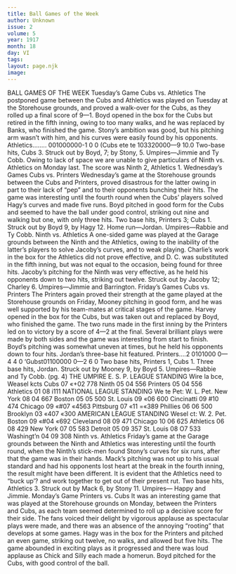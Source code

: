 ```yaml
---
title: Ball Games of the Week
author: Unknown
issue: 2
volume: 5
year: 1917
month: 18
day: VI
tags:
layout: page.njk
image:
---
```

BALL GAMES OF THE WEEK       Tuesday’s Game Cubs vs. Athletics The postponed game between the Cubs and Athletics was played on Tuesday at the Storehouse grounds, and proved a walk-over for the Cubs, as they rolled up a final score of 9—1.    Boyd opened in the box for the Cubs but retired in the fifth inning, owing to too many walks, and he was replaced by Banks, who finished the game.    Stony’s ambition was good, but his pitching arm wasn’t with him, and his curves were easily found by his opponents.    Athletics........ 001000000-1 0 0 (Cubs ete te 103320000—9 10.0    Two-base hits, Cubs 3. Struck out by Boyd, 7; by Stony, 5.    Umpires—Jimmie and Ty Cobb.       Owing to lack of space we are unable to give particulars of Ninth vs. Athletics on Monday last. The score was Ninth 2, Athletics 1.       Wednesday’s Games    Cubs vs. Printers    Wednesday’s game at the Storehouse grounds between the Cubs and Printers, proved disastrous for the latter owing in part to their lack of “pep” and to their opponents bunching their hits. The game was interesting until the fourth round when the Cubs’ players solved Hagy’s curves and made five runs. Boyd pitched in good form for the Cubs and seemed to have the ball under good control, striking out nine and walking but one, with only three hits.    Two base hits, Printers 3; Cubs 1.    Struck out by Boyd 9, by Hagy 12.    Home run—Jordan.    Umpires—Rabbie and Ty Cobb.       Ninth vs. Athletics    A one-sided game was played at the Garage grounds between the Ninth and the Athletics, owing to the inability of the latter’s players to solve Jacoby’s curves, and to weak playing.    Charlie’s work in the box for the Athletics did not prove effective, and D. C. was substituted in the fifth inning, but was not equal to the occasion, being found for three hits.    Jacoby’s pitching for the Ninth was very effective, as he held his opponents down to two hits, striking out twelve.   Struck out by Jacoby 12; Charley 6.    Umpires—Jimmie and Barrington.       Friday’s Games Cubs vs. Printers    The Printers again proved their strength at the game played at the Storehouse grounds on Friday, Mooney pitching in good form, and he was well supported by his team-mates at critical stages of the game. Harvey opened in the box for the Cubs, but was taken out and replaced by Boyd, who finished the game. The two runs made in the first inning by the Printers led on to victory by a score of 4—2 at the final. Several brilliant plays were made by both sides and the game was interesting from start to finish. Boyd’s pitching was somewhat uneven at times, but he held his opponents down to four hits. Jordan’s three-base hit featured.    Printers....2 0101000 0—4 4 0 ‘Gubst01100000 0—2 6 0    Two base hits, Printers 1, Cubs 1.    Three base hits, Jordan.    Struck out by Mooney 9, by Boyd 5.    Umpires—Rabbie and Ty Cobb.       (pg. 4)   THE UMPIRE E. S. P. LEAGUE STANDING Wire la bce, Weasel kcts Cubs 07 «+02 778 Ninth 05 04 556 Printers 05 04 556 Athletics 01 08 i111 NATIONAL LEAGUE STANDING We te Pet: W. L. Pet. New York 08 04 667 Boston 05 05 500 St. Louis 09 «06 600 Cincinatti 09 #10 474 Chicago 09 «#07 «4563 Pittsburg 07 «11 =«389 Phillies 06 06 500 Brooklyn 03 «407 «300 AMERICAN LEAGUE STANDING Wesel ct: W. 2. Pet. Boston 09 «#04 «692 Cleveland 08 09 471 Chicago 10 06 625 Athletics 06 08 429 New York 07 05 583 Detroit 05 09 357 St. Louis 08 O7 533 Washingt’n 04 09 308       Ninth vs. Athletics    Friday’s game at the Garage grounds between the Ninth and Athletics was interesting until the fourth round, when the Ninth’s stick-men found Stony’s curves for six runs, after that the game was in their hands. Mack’s pitching was not up to his usual standard and had his opponents lost heart at the break in the fourth inning, the result might have been different.    It is evident that the Athletics need to “buck up’? and work together to get out of their present rut.    Two base hits, Athletics 3.    Struck out by Mack 6, by Stony 11.    Umpires— Happy and Jimmie.       Monday’s Game    Printers vs. Cubs    It was an interesting game that was played at the Storehouse grounds on Monday, between the Printers and Cubs, as each team seemed determined to roll up a decisive score for their side. The fans voiced their delight by vigorous applause as spectacular plays were made, and there was an absence of the annoying “rooting” that develops at some games.    Hagy was in the box for the Printers and pitched an even game, striking out twelve, no walks, and allowed but five hits. The game abounded in exciting plays as it progressed and there was loud applause as Chick and Silly each made a homerun. Boyd pitched for the Cubs, with good control of the ball.    


